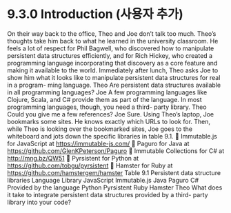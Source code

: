 # 9.3.0 Introduction (사용자 추가)

On their way back to the office, Theo and Joe don’t talk too much. Theo’s thoughts take
him back to what he learned in the university classroom. He feels a lot of respect for Phil
Bagwell, who discovered how to manipulate persistent data structures efficiently, and for
Rich Hickey, who created a programming language incorporating that discovery as a core
feature and making it available to the world. Immediately after lunch, Theo asks Joe to
show him what it looks like to manipulate persistent data structures for real in a program-
ming language.
Theo Are persistent data structures available in all programming languages?
Joe A few programming languages like Clojure, Scala, and C# provide them as part
of the language. In most programming languages, though, you need a third-
party library.
Theo Could you give me a few references?
Joe Sure.
Using Theo’s laptop, Joe bookmarks some sites. He knows exactly which URLs to look for.
Then, while Theo is looking over the bookmarked sites, Joe goes to the whiteboard and
jots down the specific libraries in table 9.1.
 Immutable.js for JavaScript at https://immutable-js.com/
 Paguro for Java at https://github.com/GlenKPeterson/Paguro
 Immutable Collections for C# at http://mng.bz/QW51
 Pyrsistent for Python at https://github.com/tobgu/pyrsistent
 Hamster for Ruby at https://github.com/hamstergem/hamster
Table 9.1 Persistent data structure libraries
Language Library
JavaScript Immutable.js
Java Paguro
C# Provided by the language
Python Pyrsistent
Ruby Hamster
Theo What does it take to integrate persistent data structures provided by a third-
party library into your code?